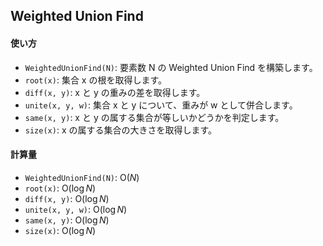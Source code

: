 ## Weighted Union Find

#### 使い方

- `WeightedUnionFind(N)`: 要素数 N の Weighted Union Find を構築します。
- `root(x)`: 集合 x の根を取得します。
- `diff(x, y)`: x と y の重みの差を取得します。
- `unite(x, y, w)`: 集合 x と y について、重みが w として併合します。
- `same(x, y)`: x と y の属する集合が等しいかどうかを判定します。
- `size(x)`: x の属する集合の大きさを取得します。

#### 計算量

- `WeightedUnionFind(N)`: $\mathrm{O}(N)$
- `root(x)`: $\mathrm{O}(\log N)$
- `diff(x, y)`: $\mathrm{O}(\log N)$
- `unite(x, y, w)`: $\mathrm{O}(\log N)$
- `same(x, y)`: $\mathrm{O}(\log N)$
- `size(x)`: $\mathrm{O}(\log N)$

